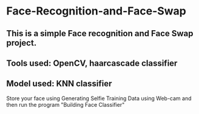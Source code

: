 # Face-Recognition-and-Face-Swap
This is a simple Face recognition and Face Swap project.
----------------------------------------------------------
Tools used: OpenCV, haarcascade classifier
----------------------------------------------------------
Model used: KNN classifier
----------------------------------------------------------
Store your face using Generating Selfie Training Data using Web-cam and then run the program "Building Face Classifier"
